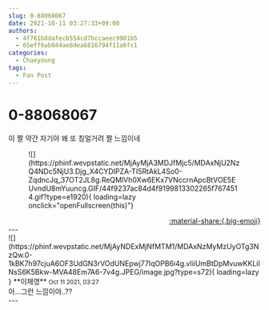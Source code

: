 ```yaml
---
slug: 0-88068067
date: 2021-10-11 03:27:33+09:00
authors:
  - 4f761b8dafecb554cd7bccaeec9901b5
  - 65eff6ab044ae8dea6816794f11a6fc1
categories:
  - Chaeyoung
tags:
  - Fan Post
---
```


# 0-88068067

<div class="post-container" markdown="1">
<div class="content-container md-sidebar__scrollwrap" markdown="1">

이 짤 약간 자기야 왜 또 칭얼거려 짤 느낌이네
<figure markdown="1">
![](https://phinf.wevpstatic.net/MjAyMjA3MDJfMjc5/MDAxNjU2NzQ4NDc5NjU3.Djg_X4CYDIPZA-TI5RtAkL4So0-ZqdncJq_37OT2JL8g.ReQMlVh0Xw6EKx7VNccrnApcBtVOE5EUvndU8mYuuncg.GIF/44f9237ac84d4f9199813302265f7674514.gif?type=e1920){ loading=lazy onclick="openFullscreen(this)"}
</figure>


</div>
</div>

<div style="text-align: right;" markdown="1">
<a href="https://weverse.io/fromis9/fanpost/0-88068067" style="text-align: right;">:material-share:{.big-emoji}</a>
</div>
---

<div class="comments-container md-sidebar__scrollwrap" markdown="1">
<div class="comment" markdown="1">
<div class='id-container' markdown="1">
![](https://phinf.wevpstatic.net/MjAyNDExMjNfMTM1/MDAxNzMyMzUyOTg3NzQw.0-1kBK7h97cjuA6OF3UdGN3rVOdUNEpwj77IqOPB6i4g.vliiUmBtDpMvuwKKLiINsS6K5Bkw-MVA48Em7A6-7v4g.JPEG/image.jpg?type=s72){ loading=lazy }
**<span class="artist">이채영</span>** <small>Oct 11 2021, 03:27</small><br>
</div>
<div class='comment-body' markdown="1">
아...그런 느낌이야..??
</div>
</div>
</div>
---
